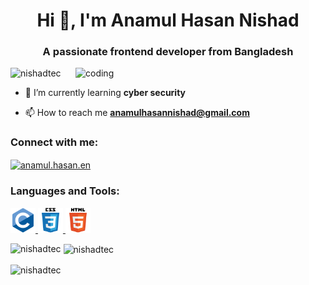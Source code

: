 <h1 align="center">Hi 👋, I'm Anamul Hasan Nishad</h1>
<h3 align="center">A passionate frontend developer from Bangladesh</h3>

<img align="right" alt="coding" width="400" src="https://user-images.githubusercontent.com/55389276/140866485-8fb1c876-9a8f-4d6a-98dc-08c4981eaf70.gif">

<p align="left"> <img src="https://komarev.com/ghpvc/?username=nishadtec&label=Profile%20views&color=0e75b6&style=flat" alt="nishadtec" /> </p>

- 🌱 I’m currently learning **cyber security**

- 📫 How to reach me **anamulhasannishad@gmail.com**

<h3 align="left">Connect with me:</h3>
<p align="left">
<a href="https://fb.com/anamul.hasan.en" target="blank"><img align="center" src="https://raw.githubusercontent.com/rahuldkjain/github-profile-readme-generator/master/src/images/icons/Social/facebook.svg" alt="anamul.hasan.en" height="30" width="40" /></a>
</p>

<h3 align="left">Languages and Tools:</h3>
<p align="left"> <a href="https://www.cprogramming.com/" target="_blank" rel="noreferrer"> <img src="https://raw.githubusercontent.com/devicons/devicon/master/icons/c/c-original.svg" alt="c" width="40" height="40"/> </a> <a href="https://www.w3schools.com/css/" target="_blank" rel="noreferrer"> <img src="https://raw.githubusercontent.com/devicons/devicon/master/icons/css3/css3-original-wordmark.svg" alt="css3" width="40" height="40"/> </a> <a href="https://www.w3.org/html/" target="_blank" rel="noreferrer"> <img src="https://raw.githubusercontent.com/devicons/devicon/master/icons/html5/html5-original-wordmark.svg" alt="html5" width="40" height="40"/> </a> </p>

<p><img align="left" src="https://github-readme-stats.vercel.app/api/top-langs?username=nishadtec&show_icons=true&locale=en&layout=compact" alt="nishadtec" /></p>

<p>&nbsp;<img align="center" src="https://github-readme-stats.vercel.app/api?username=nishadtec&show_icons=true&locale=en" alt="nishadtec" /></p>

<p><img align="center" src="https://github-readme-streak-stats.herokuapp.com/?user=nishadtec&" alt="nishadtec" /></p>
